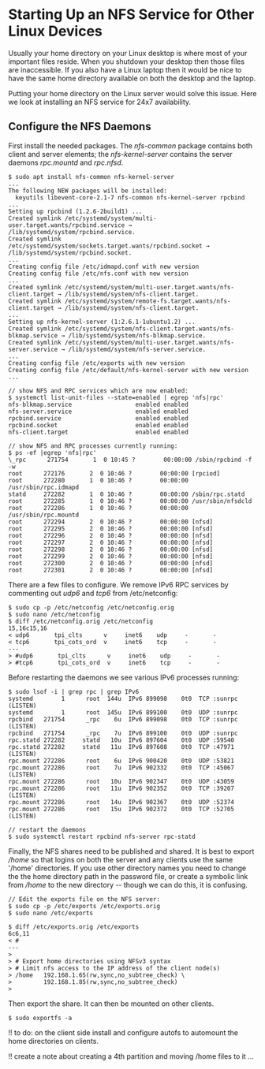 <!-- -->
# Starting Up an NFS Service for Other Linux Devices

Usually your home directory on your Linux desktop is where most of your
important files reside.  When you shutdown your desktop then those files are 
inaccessible.  If you also have a Linux laptop then it would be nice to
have the same home directory available on both the desktop and the laptop.

Putting your home directory on the Linux server would solve this issue.
Here we look at installing an NFS service for 24x7 availability.

## Configure the NFS Daemons

First install the needed packages.  The *nfs-common* package contains both
client and server elements; the *nfs-kernel-server* contains the server 
daemons *rpc.mountd* and *rpc.nfsd*.

~~~~ {.shell}
$ sudo apt install nfs-common nfs-kernel-server
...
The following NEW packages will be installed:
  keyutils libevent-core-2.1-7 nfs-common nfs-kernel-server rpcbind
...
Setting up rpcbind (1.2.6-2build1) ...
Created symlink /etc/systemd/system/multi-user.target.wants/rpcbind.service → /lib/systemd/system/rpcbind.service.
Created symlink /etc/systemd/system/sockets.target.wants/rpcbind.socket → /lib/systemd/system/rpcbind.socket.
...
Creating config file /etc/idmapd.conf with new version
Creating config file /etc/nfs.conf with new version
...
Created symlink /etc/systemd/system/multi-user.target.wants/nfs-client.target → /lib/systemd/system/nfs-client.target.
Created symlink /etc/systemd/system/remote-fs.target.wants/nfs-client.target → /lib/systemd/system/nfs-client.target.
...
Setting up nfs-kernel-server (1:2.6.1-1ubuntu1.2) ...
Created symlink /etc/systemd/system/nfs-client.target.wants/nfs-blkmap.service → /lib/systemd/system/nfs-blkmap.service.
Created symlink /etc/systemd/system/multi-user.target.wants/nfs-server.service → /lib/systemd/system/nfs-server.service.
...
Creating config file /etc/exports with new version
Creating config file /etc/default/nfs-kernel-server with new version
...

// show NFS and RPC services which are now enabled:
$ systemctl list-unit-files --state=enabled | egrep 'nfs|rpc'
nfs-blkmap.service                  enabled enabled
nfs-server.service                  enabled enabled
rpcbind.service                     enabled enabled
rpcbind.socket                      enabled enabled
nfs-client.target                   enabled enabled

// show NFS and RPC processes currently running:
$ ps -ef |egrep 'nfs|rpc'
\_rpc      271754       1  0 10:45 ?        00:00:00 /sbin/rpcbind -f -w
root      272176       2  0 10:46 ?        00:00:00 [rpciod]
root      272280       1  0 10:46 ?        00:00:00 /usr/sbin/rpc.idmapd
statd     272282       1  0 10:46 ?        00:00:00 /sbin/rpc.statd
root      272285       1  0 10:46 ?        00:00:00 /usr/sbin/nfsdcld
root      272286       1  0 10:46 ?        00:00:00 /usr/sbin/rpc.mountd
root      272294       2  0 10:46 ?        00:00:00 [nfsd]
root      272295       2  0 10:46 ?        00:00:00 [nfsd]
root      272296       2  0 10:46 ?        00:00:00 [nfsd]
root      272297       2  0 10:46 ?        00:00:00 [nfsd]
root      272298       2  0 10:46 ?        00:00:00 [nfsd]
root      272299       2  0 10:46 ?        00:00:00 [nfsd]
root      272300       2  0 10:46 ?        00:00:00 [nfsd]
root      272301       2  0 10:46 ?        00:00:00 [nfsd]
~~~~

There are a few files to configure.  We remove IPv6 RPC services by commenting
out *udp6* and *tcp6* from /etc/netconfig:

~~~~ {.shell}
$ sudo cp -p /etc/netconfig /etc/netconfig.orig
$ sudo nano /etc/netconfig
$ diff /etc/netconfig.orig /etc/netconfig
15,16c15,16
< udp6       tpi_clts      v     inet6    udp     -       -
< tcp6       tpi_cots_ord  v     inet6    tcp     -       -
---
> #udp6       tpi_clts      v     inet6    udp     -       -
> #tcp6       tpi_cots_ord  v     inet6    tcp     -       -
~~~~

Before restarting the daemons we see various IPv6 processes running:

~~~~ {.shell}
$ sudo lsof -i | grep rpc | grep IPv6
systemd        1      root  144u  IPv6 899098    0t0  TCP :sunrpc (LISTEN)
systemd        1      root  145u  IPv6 899100    0t0  UDP :sunrpc 
rpcbind   271754      _rpc    6u  IPv6 899098    0t0  TCP :sunrpc (LISTEN)
rpcbind   271754      _rpc    7u  IPv6 899100    0t0  UDP :sunrpc 
rpc.statd 272282     statd   10u  IPv6 897604    0t0  UDP :59540 
rpc.statd 272282     statd   11u  IPv6 897608    0t0  TCP :47971 (LISTEN)
rpc.mount 272286      root    6u  IPv6 900420    0t0  UDP :53821 
rpc.mount 272286      root    7u  IPv6 902332    0t0  TCP :45067 (LISTEN)
rpc.mount 272286      root   10u  IPv6 902347    0t0  UDP :43059 
rpc.mount 272286      root   11u  IPv6 902352    0t0  TCP :39207 (LISTEN)
rpc.mount 272286      root   14u  IPv6 902367    0t0  UDP :52374 
rpc.mount 272286      root   15u  IPv6 902372    0t0  TCP :52705 (LISTEN)

// restart the daemons
$ sudo systemctl restart rpcbind nfs-server rpc-statd

~~~~

Finally, the NFS shares need to be published and shared.  It is best to
export */home* so that logins on both the server and any clients use the
same '/home' directories.  If you use other directory names you need to 
change the the home directory path in the password file, or create a symbolic
link from */home* to the new directory -- though we can do this, it is
confusing.

~~~~ {.shell}
// Edit the exports file on the NFS server:
$ sudo cp -p /etc/exports /etc/exports.orig
$ sudo nano /etc/exports

$ diff /etc/exports.orig /etc/exports
6c6,11
< #
---
> 
> # Export home directories using NFSv3 syntax
> # Limit nfs access to the IP address of the client node(s)
> /home   192.168.1.65(rw,sync,no_subtree_check) \
>         192.168.1.85(rw,sync,no_subtree_check)
>
~~~~

Then export the share.  It can then be mounted on other clients.

~~~~ {.shell}
$ sudo exportfs -a
~~~~

!! to do: on the client side install and configure autofs to automount
the home directories on clients.

!! create a note about creating a 4th partition and moving /home files
to it ...

